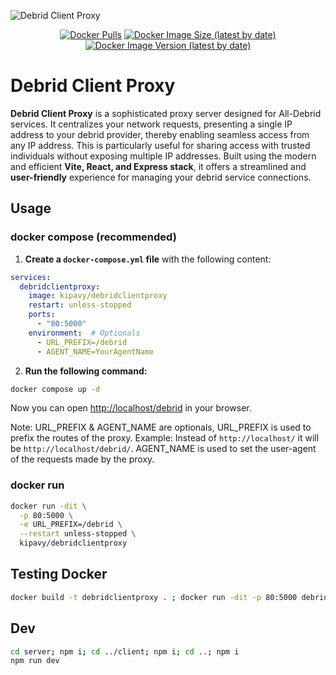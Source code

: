 ![Debrid Client Proxy](https://i.imgur.com/zaLnApz.png)

<div align="center">

[![Docker Pulls](https://img.shields.io/docker/pulls/kipavy/debridclientproxy)](https://hub.docker.com/r/kipavy/debridclientproxy)
[![Docker Image Size (latest by date)](https://img.shields.io/docker/image-size/kipavy/debridclientproxy)](https://hub.docker.com/r/kipavy/debridclientproxy)
[![Docker Image Version (latest by date)](https://img.shields.io/docker/v/kipavy/debridclientproxy)](https://hub.docker.com/r/kipavy/debridclientproxy)

</div>

# Debrid Client Proxy

**Debrid Client Proxy** is a sophisticated proxy server designed for All-Debrid services. It centralizes your network requests, presenting a single IP address to your debrid provider, thereby enabling seamless access from any IP address. This is particularly useful for sharing access with trusted individuals without exposing multiple IP addresses. Built using the modern and efficient **Vite, React, and Express stack**, it offers a streamlined and **user-friendly** experience for managing your debrid service connections.

## Usage

### docker compose (recommended)

1. **Create a `docker-compose.yml` file** with the following content:

```yaml
services:
  debridclientproxy:
    image: kipavy/debridclientproxy
    restart: unless-stopped
    ports:
      - "80:5000"
    environment:  # Optionals
      - URL_PREFIX=/debrid
      - AGENT_NAME=YourAgentName
```

2. **Run the following command:**

```bash
docker compose up -d
```

Now you can open <http://localhost/debrid> in your browser.

Note: URL_PREFIX & AGENT_NAME are optionals, URL_PREFIX is used to prefix the routes of the proxy. Example: Instead of `http://localhost/` it will be `http://localhost/debrid/`. AGENT_NAME is used to set the user-agent of the requests made by the proxy.

### docker run

```bash
docker run -dit \
  -p 80:5000 \
  -e URL_PREFIX=/debrid \
  --restart unless-stopped \
  kipavy/debridclientproxy
```

## Testing Docker

```bash
docker build -t debridclientproxy . ; docker run -dit -p 80:5000 debridclientproxy
```

## Dev

```bash
cd server; npm i; cd ../client; npm i; cd ..; npm i
npm run dev
```
